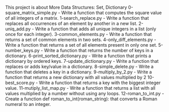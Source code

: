 This project is about More Data Structures: Set, Dictionary
0-square_matrix_simple.py - Write a function that computes the square value of all integers of a matrix.
1-search_replace.py - Write a function that replaces all occurrences of an element by another in a new list.
2-uniq_add.py - Write a function that adds all unique integers in a list (only once for each integer).
3-common_elements.py - Write a function that returns a set of common elements in two sets.
4-only_diff_elements.py - Write a function that returns a set of all elements present in only one set.
5-number_keys.py - Write a function that returns the number of keys in a dictionary.
6-print_sorted_dictionary.py - Write a function that prints a dictionary by ordered keys.
7-update_dictionary.py - Write a function that replaces or adds key/value in a dictionary.
8-simple_delete.py - Write a function that deletes a key in a dictionary.
9-multiply_by_2.py - Write a function that returns a new dictionary with all values multiplied by 2
10-best_score.py - Write a function that returns a key with the biggest integer value.
11-mutiply_list_map.py - Write a function that returns a list with all values multiplied by a number without using any loops.
12-roman_to_int.py - Create a function def roman_to_int(roman_string): that converts a Roman numeral to an integer.
